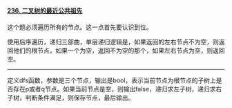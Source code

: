 #### [236. 二叉树的最近公共祖先](https://leetcode.cn/problems/lowest-common-ancestor-of-a-binary-tree/)

这个题必须遍历所有的节点。这一点首先要认识到位。

使用后序遍历，递归三部曲，单层递归逻辑是，如果返回的左右节点不为空，则返回他们的根节点，如果一个为空，返回不为空的那个，如果左右节点为空，则返回空。



---

定义dfs函数，参数是三个节点，输出是bool，表示当前节点为根节点的子树上是否存在p或者q节点。如果当前节点是空，则输出false，递归求左子树，递归求右子树，判断条件满足，则保存节点，最后输出。